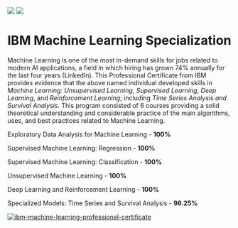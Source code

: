 

<img src="http://ForTheBadge.com/images/badges/made-with-python.svg" /> <img src="http://ForTheBadge.com/images/badges/built-with-swag.svg" />

# IBM Machine Learning Specialization


Machine Learning is one of the most in-demand skills for jobs related to modern AI applications, a field in which hiring has grown 74% annually for the last four years (LinkedIn). This Professional Certificate from IBM provides evidence that the above named individual developed skills in *Machine Learning: Unsupervised Learning*, *Supervised Learning*, *Deep Learning*, and *Reinforcement Learning*; including *Time Series Analysis and Survival Analysis*. This program consisted of 6 courses providing a solid theoretical understanding and considerable practice of the main algorithms, uses, and best practices related to Machine Learning.

Exploratory Data Analysis for Machine Learning - **100%**

Supervised Machine Learning: Regression - **100%**

Supervised Machine Learning: Classification - **100%**

Unsupervised Machine Learning - **100%**

Deep Learning and Reinforcement Learning - **100%**

Specialized Models: Time Series and Survival Analysis - **96.25%**




[![ibm-machine-learning-professional-certificate](https://user-images.githubusercontent.com/47558926/117513269-e2c26f00-af80-11eb-9b61-9c8d825467df.png)](https://www.credly.com/badges/0038e62b-54f5-45e8-bcb5-3566db6735d6/public_url)



